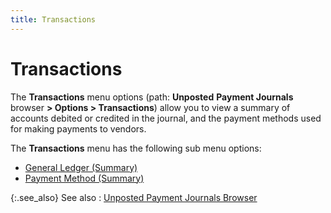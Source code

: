 ```yaml
---
title: Transactions
---
```


# Transactions


The **Transactions** menu options (path: **Unposted** **Payment Journals** browser **&gt; Options &gt; Transactions**) allow you to view a summary of accounts debited or credited in the journal, and the payment methods used for making payments to vendors.


The **Transactions** menu has the following sub menu options:

- [General Ledger (Summary)]({{site.acc_baseurl}}/misc/general_ledger_summary_payment_journal_browser.html)
- [Payment Method (Summary)]({{site.acc_baseurl}}/misc/payment_method_summary_payment_journal_browser.html)



{:.see_also}
See also
: [Unposted Payment Journals Browser]({{site.acc_baseurl}}/vendor-payments-and-refunds/payment-journals-browser/payment_journal_browser.html)
